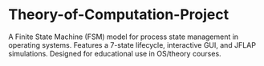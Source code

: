 # Theory-of-Computation-Project
A Finite State Machine (FSM) model for process state management in operating systems. Features a 7-state lifecycle, interactive GUI, and JFLAP simulations. Designed for educational use in OS/theory courses.
